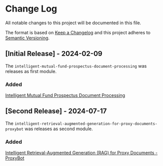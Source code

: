 
# Change Log
All notable changes to this project will be documented in this file.
 
The format is based on [Keep a Changelog](http://keepachangelog.com/)
and this project adheres to [Semantic Versioning](http://semver.org/).
 
## [Initial Release] - 2024-02-09
 
The `intelligent-mutual-fund-prospectus-document-processing` was releases as first module.
 
### Added
[Intelligent Mutual Fund Prospectus Document Processing](./intelligent-mutual-fund-prospectus-document-processing)

 
## [Second Release] - 2024-07-17
  
The `intelligent-retrieval-augmented-generation-for-proxy-documents-proxybot` was releases as second module.
 
### Added
[Intelligent Retrieval-Augmented Generation (RAG) for Proxy Documents - ProxyBot](./intelligent-retrieval-augmented-generation-for-proxy-documents-proxybot)
 
 